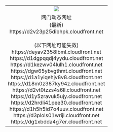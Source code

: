 ﻿<table>
  <tr></tr>
  <tr><td colspan=2 align=center><img src="https://d2v23p25dibhpk.cloudfront.net/Up/oGate.jpg" /></td></tr>
  <tr><td colspan=2 align=center>网门动态网址<br/>(最新)
<br>https://d2v23p25dibhpk.cloudfront.net
<br/><br/>(以下网址可能失效)
<br>https://deyav2358lbml.cloudfront.net
<br>https://d1dgpqqdj4yydu.cloudfront.net
<br>https://d1kezwv04lulh1.cloudfront.net
<br>https://dgw65ybvgthmt.cloudfront.net
<br>https://d1a1yiqehjv8v8.cloudfront.net
<br>https://d18m0z387ky94z.cloudfront.net
<br>https://d2vt0tzzs4s6ll.cloudfront.net
<br>https://d1y5zravuk5ujy.cloudfront.net
<br>https://d2hrdli41pee30.cloudfront.net
<br>https://d1h5h5id7o4uuv.cloudfront.net
<br>https://d3plols01wrijl.cloudfront.net
<br>https://dg1xbdda4g7er.cloudfront.net
    </td>
  </tr>
</table>
